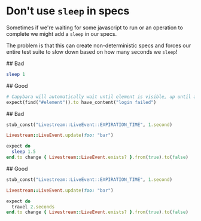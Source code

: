 # Don't use `sleep` in specs

Sometimes if we're waiting for some javascript to run or an operation to complete we might add a `sleep` in our specs.

The problem is that this can create non-deterministic specs and forces our entire test suite to slow down based on how many seconds we `sleep`!

## Bad

````ruby
sleep 1
````

## Good

````ruby
# Capybara will automatically wait until element is visible, up until a timeout
expect(find("#element")).to have_content("login failed")
````

## Bad

````ruby
stub_const("Livestream::LiveEvent::EXPIRATION_TIME", 1.second)

Livestream::LiveEvent.update(foo: "bar")

expect do
  sleep 1.5
end.to change { Livestream::LiveEvent.exists? }.from(true).to(false)
````

## Good

````ruby
stub_const("Livestream::LiveEvent::EXPIRATION_TIME", 1.second)

Livestream::LiveEvent.update(foo: "bar")

expect do
  travel 2.seconds
end.to change { Livestream::LiveEvent.exists? }.from(true).to(false)
````

